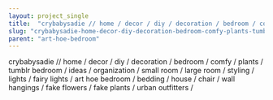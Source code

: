 ```yaml
---
layout: project_single
title:  "crybabysadie // home / decor / diy / decoration / bedroom / comfy / plants / tumblr bedroom / ideas / organization / small room / large room / styling / lights / fairy lights / art hoe bedroom / bedding / house / chair / wall hangings / fake flowers "
slug: "crybabysadie-home-decor-diy-decoration-bedroom-comfy-plants-tumblr-bedroom-ideas-organization-small-room-large"
parent: "art-hoe-bedroom"
---
```

crybabysadie // home / decor / diy / decoration / bedroom / comfy / plants / tumblr bedroom / ideas / organization / small room / large room / styling / lights / fairy lights / art hoe bedroom / bedding / house / chair / wall hangings / fake flowers / fake plants / urban outfitters /